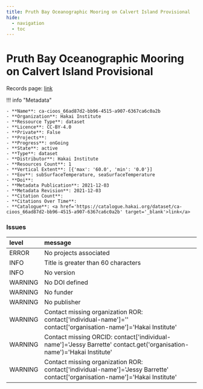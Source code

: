 ```yaml
---
title: Pruth Bay Oceanographic Mooring on Calvert Island Provisional
hide:
  - navigation
  - toc
---
```


# Pruth Bay Oceanographic Mooring on Calvert Island Provisional

Records page: <a href='https://catalogue.hakai.org/dataset/ca-cioos_66ad87d2-bb96-4515-a907-6367ca6c0a2b' target='_blank'>link</a>

<div id='map'></div>

!!! info "Metadata"
    
    - **Name**: ca-cioos_66ad87d2-bb96-4515-a907-6367ca6c0a2b 
    - **Organization**: Hakai Institute 
    - **Ressource Type**: dataset 
    - **Licence**: CC-BY-4.0 
    - **Private**: False 
    - **Projects**:  
    - **Progress**: onGoing 
    - **State**: active 
    - **Type**: dataset 
    - **Distributor**: Hakai Institute 
    - **Resources Count**: 1 
    - **Vertical Extent**: [{'max': '60.0', 'min': '0.0'}] 
    - **Eov**: subSurfaceTemperature, seaSurfaceTemperature 
    - **Doi**:  
    - **Metadata Publication**: 2021-12-03 
    - **Metadata Revision**: 2021-12-03 
    - **Citation Count**:  
    - **Citations Over Time**:  
    - **Catalogue**: <a href='https://catalogue.hakai.org/dataset/ca-cioos_66ad87d2-bb96-4515-a907-6367ca6c0a2b' target='_blank'>link</a> 

### Issues

| level   | message                                                                                                                       |
|:--------|:------------------------------------------------------------------------------------------------------------------------------|
| ERROR   | No projects associated                                                                                                        |
| INFO    | Title is greater than 60 characters                                                                                           |
| INFO    | No version                                                                                                                    |
| WARNING | No DOI defined                                                                                                                |
| WARNING | No funder                                                                                                                     |
| WARNING | No publisher                                                                                                                  |
| WARNING | Contact missing organization ROR:  contact['individual-name']='' contact['organisation-name']='Hakai Institute'               |
| WARNING | Contact missing ORCID: contact['individual-name']='Jessy Barrette' contact.get('organisation-name')='Hakai Institute'         |
| WARNING | Contact missing organization ROR:  contact['individual-name']='Jessy Barrette' contact['organisation-name']='Hakai Institute' |

<script>
   document.addEventListener("DOMContentLoaded", function() {
    var map = L.map('map').setView([51.505, -125.09], 5);
    L.tileLayer('https://tile.openstreetmap.org/{z}/{x}/{y}.png', {
        maxZoom: 19,
        attribution: '&copy; <a href="http://www.openstreetmap.org/copyright">OpenStreetMap</a>'
    }).addTo(map);
    var geojsonFeature = {
        "type": "Feature",
        "properties": {
            "name" : "Pruth Bay Oceanographic Mooring on Calvert Island Provisional"
        },
        "geometry": {'type': 'Point', 'coordinates': [-128.0853667, 51.6521]}
    }
    L.geoJSON(geojsonFeature).addTo(map);
   })
</script>
